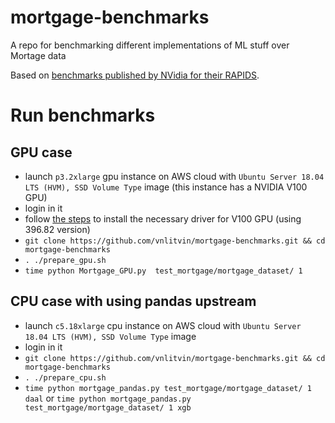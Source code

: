 # mortgage-benchmarks
A repo for benchmarking different implementations of ML stuff over Mortage data

Based on [benchmarks published by NVidia for their RAPIDS](https://render.githubusercontent.com/view/ipynb?commit=fd01c7ea360efe71745de540f3608843e147198e&enc_url=68747470733a2f2f7261772e67697468756275736572636f6e74656e742e636f6d2f72617069647361692f6e6f7465626f6f6b732f666430316337656133363065666537313734356465353430663336303838343365313437313938652f6d6f7274676167652f4532452e6970796e62&nwo=rapidsai%2Fnotebooks&path=mortgage%2FE2E.ipynb&repository_id=159398705&repository_type=Repository#Mortgage-Workflow).

# Run benchmarks

## GPU case
- launch `p3.2xlarge` gpu instance on AWS cloud with `Ubuntu Server 18.04 LTS (HVM), SSD Volume Type` image (this instance has a NVIDIA V100 GPU)
- login in it
- follow [the steps](https://docs.aws.amazon.com/AWSEC2/latest/UserGuide/install-nvidia-driver.html#Cluster_GPUs_Manual_Install_Driver) to install the necessary driver for V100 GPU (using 396.82 version)
- `git clone https://github.com/vnlitvin/mortgage-benchmarks.git && cd mortgage-benchmarks`
- `. ./prepare_gpu.sh`
- `time python Mortgage_GPU.py  test_mortgage/mortgage_dataset/ 1`

## CPU case with using pandas upstream
- launch `c5.18xlarge` cpu instance on AWS cloud with `Ubuntu Server 18.04 LTS (HVM), SSD Volume Type` image
- login in it
- `git clone https://github.com/vnlitvin/mortgage-benchmarks.git && cd mortgage-benchmarks`
- `. ./prepare_cpu.sh`
- `time python mortgage_pandas.py test_mortgage/mortgage_dataset/ 1 daal` or
  `time python mortgage_pandas.py test_mortgage/mortgage_dataset/ 1 xgb`
